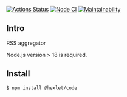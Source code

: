 
[![Actions Status](https://github.com/NatashaElistratova/frontend-project-11/workflows/hexlet-check/badge.svg)](https://github.com/NatashaElistratova/frontend-project-11/actions)
[![Node CI](https://github.com/NatashaElistratova/frontend-project-11/actions/workflows/nodejs.yml/badge.svg)](https://github.com/NatashaElistratova/frontend-project-11/actions)
[![Maintainability](https://api.codeclimate.com/v1/badges/998393db545166afb13e/maintainability)](https://codeclimate.com/github/NatashaElistratova/frontend-project-11/maintainability)

## Intro
RSS aggregator

Node.js version > 18  is required.

## Install

```bash
$ npm install @hexlet/code
```